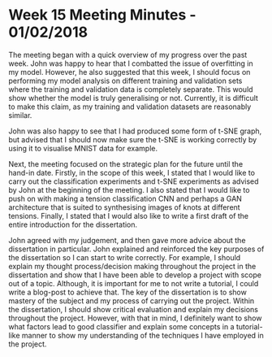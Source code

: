 # Week 15 Meeting Minutes - 01/02/2018

The meeting began with a quick overview of my progress over the past week.
John was happy to hear that I combatted the issue of overfitting in my model.
However, he also suggested that this week, I should focus on performing my model analysis on different training and validation sets where the training and validation data is completely separate.
This would show whether the model is truly generalising or not.
Currently, it is difficult to make this claim, as my training and validation datasets are reasonably similar.

John was also happy to see that I had produced some form of t-SNE graph, but advised that I should now make sure the t-SNE is working correctly by using it to visualise MNIST data for example.

Next, the meeting focused on the strategic plan for the future until the hand-in date.
Firstly, in the scope of this week, I stated that I would like to carry out the classification experiments and t-SNE experiments as advised by John at the beginning of the meeting.
I also stated that I would like to push on with making a tension classification CNN and perhaps a GAN architecture that is suited to synthesising images of knots at different tensions.
Finally, I stated that I would also like to write a first draft of the entire introduction for the dissertation.

John agreed with my judgement, and then gave more advice about the dissertation in particular.
John explained and reinforced the key purposes of the dissertation so I can start to write correctly.
For example, I should explain my thought process/decision making throughout the project in the dissertation and show that I have been able to develop a project with scope out of a topic.
Although, it is important for me to not write a tutorial, I could write a blog-post to achieve that.
The key of the dissertation is to show mastery of the subject and my process of carrying out the project.
Within the dissertation, I should show critical evaluation and explain my decisions throughout the project.
However, with that in mind, I definitely want to show what factors lead to good classifier and explain some concepts in a tutorial-like manner to show my understanding of the techniques I have employed in the project.
